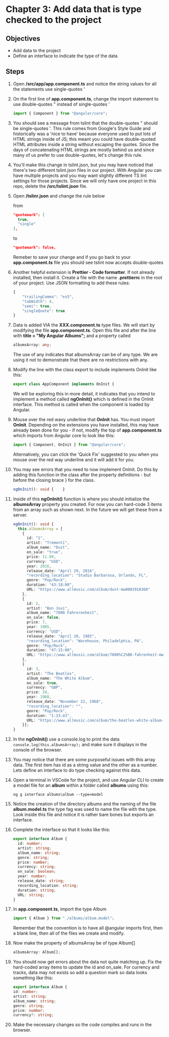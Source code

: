 # Chapter 3: Add data that is type checked to the project

## Objectives

- Add data to the project
- Define an interface to indicate the type of the data

## Steps

1. Open **/src/app/app.component.ts** and notice the string values for all the statements use single-quotes '

1. On the first line of **app.component.ts**, change the import statement to use double-quotes " instead of single-quotes '
  
    ```typescript
    import { Component } from "@angular/core";
    ```

1. You should see a message from tslint that the double-quotes " should be single-quotes '. This rule comes from Google's Style Guide and historically was a 'nice to have' because everyone used to put lots of HTML strings inside of JS; this meant you could have double-quoted HTML attributes inside a string without escaping the quotes. Since the days of concatenating HTML strings are mostly behind us and since many of us prefer to use double-quotes, let's change this rule.

1. You'll make this change in tslint.json, but you may have noticed that there's two different tslint.json files in our project. With Angular you can have multiple projects and you may want slightly different TS lint settings for those projects. Since we will only have one project in this repo, delete the **/src/tslint.json** file.

1. Open **/tslinr.json** and change the rule below

    from
    ```json
    "quotemark": [
      true,
      "single"
    ],
    ```

    to
    ```json
    "quotemark": false,
    ```

    Remeber to save your change and if you go back to your **app.component.ts** file you should see tslint now accepts double-quotes

1.  Another helpful extension is **Prettier - Code formatter**. If not already installed, then install it. Create a file with the name **.prettierrc**
    in the root of your project. Use JSON formatting to add these rules:

    ```typescript
    {
        "trailingComma": "es5",
        "tabWidth": 4,
        "semi": true,
        "singleQuote": true
    }
    ```

1.  Data is added VIA the **XXX.component.ts** type files. We will start by modifying the file **app.component.ts**. Open this file and after the line with **title = "My Angular Albums";**
    and a property called

    ```typescript
    albumsArray: any;
    ```

    The use of any indicates that albumsArray can be of any type. We are using it not to demonstrate that there are no restrictions with any.

1.  Modify the line with the class export to include implements OnInit like this:

    ```typescript
    export class AppComponent implements OnInit {
    ```

    We will be exploring this in more detail, it indicates that you intend to implement a method called **ngOnInit()** which is defined in the OnInit interface. This method is called when the component is loaded by Angular.

1.  Mouse over the red wavy underline that **OnInit** has. You must import **OnInit**. Depending on the extensions you have installed, this may have already been done for you - if not, modify the top of **app.component.ts** which imports from Angular core to look like this:

    ```typescript
    import { Component, OnInit } from "@angular/core";
    ```

    Alternatively, you can click the 'Quick Fix' suggested to you when you mouse over the red way underline and it will add it for you.

1.  You may see errors that you need to now implement OnInit. Do this by adding this function in the class after the property definitions - but before the closing brace } for the class.

    ```typescript
    ngOnInit(): void {    }
    ```

1.  Inside of this **ngOnInit()** function is where you should initialize the **albumsArray** property you created. For now you can hard-code 3 items from an array such as shown next. In the future we will get these from a server.

    ```typescript
    ngOnInit(): void {
      this.albumsArray = [
        {
          id: "1",
          artist: "Tremonti",
          album_name: "Dust",
          on_sale: "true",
          price: 11.99,
          currency: "USD",
          year: 2016,
          release_date: "April 29, 2016",
          "recording_location": "Studio Barbarosa, Orlando, FL",
          genre: "Pop/Rock",
          duration: "43:18:00",
          URL: "https://www.allmusic.com/album/dust-mw0002918360"
        },
        {
          id: 2,
          artist: "Bon Jovi",
          album_name: "7800 Fahrerenheit",
          on_sale: false,
          price: 7,
          year: 1985,
          currency: "USD",
          release_date: "April 20, 1985",
          "recording_location": "Warehouse, Philadelphia, PA",
          genre: "Pop/Rock",
          duration: "47:15:00",
          URL: "https://www.allmusic.com/album/7800%C2%B0-fahrenheit-mw0000189199"
        },
        {
          id: 3,
          artist: "The Beatles",
          album_name: "The White Album",
          on_sale: true,
          currency: "GBP",
          price: 24,
          year: 1968,
          release_date: "November 22, 1968",
          "recording_location": "",
          genre: "Pop/Rock",
          duration: "1:33:43",
          URL: "https://www.allmusic.com/album/the-beatles-white-album-mw0000418113"
        }];
    }
    ```

1.  In the **ngOnInit()** use a console.log to print the data `console.log(this.albumsArray);` and make sure it displays in the console of the browser.

1. You may notice that there are some purposeful issues with this array data. The first item has id as a string value and the other as a number. Lets define an interface to do type checking against this data.

1. Open a terminal in VSCode for the project, and use Angular CLI to create a model file for an **album** within a folder called **albums** using this:

    ```
    ng g interface albums\album --type=model
    ```

1. Notice the creation of the directory albums and the naming of the file **album.model.ts** the type fag was used to name the file with the type. Look inside this file and notice it is rather bare bones but exports an interface.

1. Complete the interface so that it looks like this:

    ```typescript
    export interface Album {
      id: number;
      artist: string;
      album_name: string;
      genre: string;
      price: number;
      currency: string;
      on_sale: boolean;
      year: number;
      release_date: string;
      recording_location: string;
      duration: string;
      URL: string;
    }
    ```

1. In **app.component.ts**, import the type Album

    ```typescript
    import { Album } from "./albums/album.model";
    ```

    Remember that the convention is to have all @angular imports first, then a blank line, then all of the files we create and modify.

1. Now make the property of albumsArray be of type Album[]

    ```typescript
    albumsArray: Album[];
    ```

1. You should now get errors about the data not quite matching up. Fix the hard-coded array items to update the id and on_sale. For currency and tracks, data may not exists so add a question mark so data looks something like this:

    ```typescript
    export interface Album {
    id: number;
    artist: string;
    album_name: string;
    genre: string;
    price: number;
    currency?: string;
    ```

1. Make the necessary changes so the code compiles and runs in the browser.